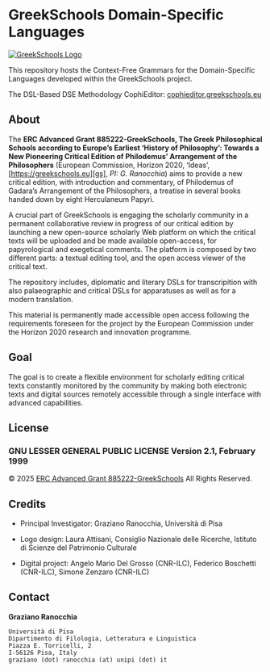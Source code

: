 # GreekSchools Domain-Specific Languages
[![GreekSchools Logo][gs-logo]][gs]

This repository hosts the Context-Free Grammars for the Domain-Specific Languages developed within the GreekSchools project.


The DSL-Based DSE Methodology CophiEditor: [cophieditor.greekschools.eu][editor] 

## About
The **ERC Advanced Grant 885222-GreekSchools, The Greek Philosophical Schools according to Europe’s Earliest ‘History of Philosophy’: Towards a New Pioneering Critical Edition of Philodemus’ Arrangement of the Philosophers** (European Commission, Horizon 2020, ‘Ideas’, [https://greekschools.eu][gs], *PI: G. Ranocchia*) aims to provide a new critical edition, with introduction and commentary, of Philodemus of Gadara’s Arrangement of the Philosophers, a treatise in several books handed down by eight Herculaneum Papyri.

A crucial part of GreekSchools is engaging the scholarly community in a permanent collaborative review in progress of our critical edition by launching a new open-source scholarly Web platform on which the critical texts will be uploaded and be made available open-access, for papyrological and exegetical comments. The platform is composed by two different parts: a textual editing tool, and the open access viewer of the critical text. 

The repository includes, diplomatic and literary DSLs for transcripition with also palaeographic and critical DSLs for apparatuses as well as for a modern translation.

This material is permanently made accessible open access following the requirements foreseen for the project by the European Commission under the Horizon 2020 research and innovation programme. 

## Goal
The goal is to create a flexible environment for scholarly editing critical texts constantly monitored by the community by making both electronic texts and digital sources remotely accessible through a single interface with advanced capabilities.

## License

### GNU LESSER GENERAL PUBLIC LICENSE Version 2.1, February 1999

© 2025 [ERC Advanced Grant 885222-GreekSchools][gs] All Rights Reserved.


## Credits
* Principal Investigator: Graziano Ranocchia, Università di Pisa

* Logo design: Laura Attisani, Consiglio Nazionale delle Ricerche, Istituto di Scienze del Patrimonio Culturale

* Digital project: Angelo Mario Del Grosso (CNR-ILC), Federico Boschetti (CNR-ILC), Simone Zenzaro (CNR-ILC)

## Contact
**Graziano Ranocchia**

	Università di Pisa
	Dipartimento di Filologia, Letteratura e Linguistica
	Piazza E. Torricelli, 2
	I-56126 Pisa, Italy
	graziano (dot) ranocchia (at) unipi (dot) it

[gs]: https://greekschools.eu
[gs-logo]: https://greekschools.eu/wp-content/uploads/2021/01/logo-gs.png
[editor]: https://cophieditor.greekschools.eu